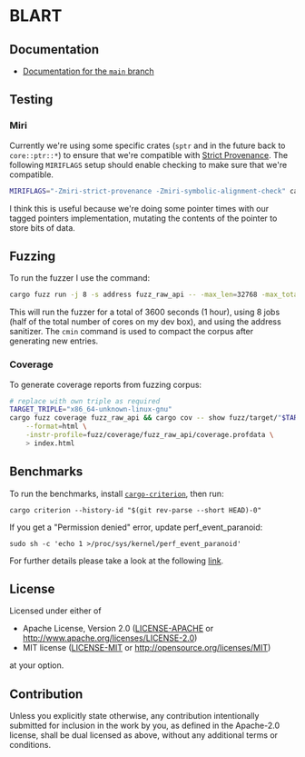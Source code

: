 # BLART

## Documentation

- [Documentation for the `main` branch](https://declanvk.github.io/blart/)

## Testing

### Miri

Currently we're using some specific crates (`sptr` and in the future back to `core::ptr::*`) to ensure that we're compatible with [Strict Provenance][sp-issue]. The following `MIRIFLAGS` setup should enable checking to make sure that we're compatible.

```bash
MIRIFLAGS="-Zmiri-strict-provenance -Zmiri-symbolic-alignment-check" cargo miri test
```

I think this is useful because we're doing some pointer times with our tagged pointers implementation, mutating the contents of the pointer to store bits of data.

## Fuzzing

To run the fuzzer I use the command:

```bash
cargo fuzz run -j 8 -s address fuzz_raw_api -- -max_len=32768 -max_total_time=3600 && cargo fuzz cmin fuzz_raw_api
```

This will run the fuzzer for a total of 3600 seconds (1 hour), using 8 jobs (half of the total number of cores on my dev box), and using the address sanitizer. The `cmin` command is used to compact the corpus after generating new entries.

### Coverage

To generate coverage reports from fuzzing corpus:

```bash
# replace with own triple as required
TARGET_TRIPLE="x86_64-unknown-linux-gnu"
cargo fuzz coverage fuzz_raw_api && cargo cov -- show fuzz/target/"$TARGET_TRIPLE"/release/fuzz_raw_api \
    --format=html \
    -instr-profile=fuzz/coverage/fuzz_raw_api/coverage.profdata \
    > index.html
```

## Benchmarks

To run the benchmarks, install [`cargo-criterion`](https://github.com/bheisler/cargo-criterion), then run:

```
cargo criterion --history-id "$(git rev-parse --short HEAD)-0"
```

If you get a "Permission denied" error, update perf_event_paranoid:
```
sudo sh -c 'echo 1 >/proc/sys/kernel/perf_event_paranoid'
```
For further details please take a look at the following [link](https://superuser.com/questions/980632/run-perf-without-root-rights).


## License

Licensed under either of

- Apache License, Version 2.0
  ([LICENSE-APACHE](LICENSE-APACHE) or http://www.apache.org/licenses/LICENSE-2.0)
- MIT license
  ([LICENSE-MIT](LICENSE-MIT) or http://opensource.org/licenses/MIT)

at your option.

## Contribution

Unless you explicitly state otherwise, any contribution intentionally submitted
for inclusion in the work by you, as defined in the Apache-2.0 license, shall be
dual licensed as above, without any additional terms or conditions.

[sp-issue]: https://github.com/rust-lang/rust/issues/95228
